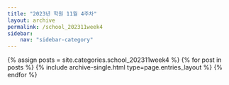 ```yaml
---
title: "2023년 학원 11월 4주차"
layout: archive
permalink: /school_202311week4
sidebar:
    nav: "sidebar-category"
---
```


{% assign posts = site.categories.school_202311week4 %}
{% for post in posts %} {% include archive-single.html type=page.entries_layout %} {% endfor %}